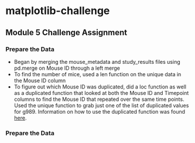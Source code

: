 # matplotlib-challenge
## Module 5 Challenge Assignment
### Prepare the Data
- Began by merging the mouse_metadata and study_results files using pd.merge on Mouse ID through a left merge
- To find the number of mice, used a len function on the unique data in the Mouse ID column
- To figure out which Mouse ID was duplicated, did a loc function as well as a duplicated function that looked at both the Mouse ID and Timepoint columns to find the Mouse ID that repeated over the same time points. Used the unique function to grab just one of the list of duplicated values for g989. Information on how to use the duplicated function was found [here](https://pandas.pydata.org/docs/reference/api/pandas.DataFrame.duplicated.html). 
### Prepare the Data
